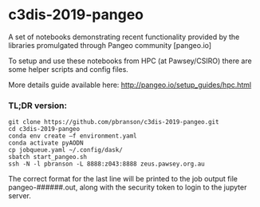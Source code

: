 # c3dis-2019-pangeo

A set of notebooks demonstrating recent functionality provided by the libraries promulgated through Pangeo community [pangeo.io]

To setup and use these notebooks from HPC (at Pawsey/CSIRO) there are some helper scripts and config files. 

More details guide available here:	 http://pangeo.io/setup_guides/hpc.html

### TL;DR version:
```
git clone https://github.com/pbranson/c3dis-2019-pangeo.git
cd c3dis-2019-pangeo
conda env create –f environment.yaml
conda activate pyAODN
cp jobqueue.yaml ~/.config/dask/
sbatch start_pangeo.sh
ssh -N -l pbranson -L 8888:z043:8888 zeus.pawsey.org.au
```
The correct format for the last line will be printed to the job output file pangeo-######.out, along with the security token to login to the jupyter server.
